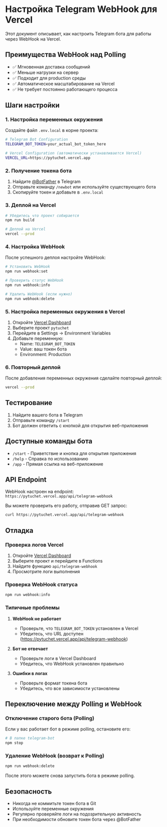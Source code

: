 # Настройка Telegram WebHook для Vercel

Этот документ описывает, как настроить Telegram бота для работы через WebHook на Vercel.

## Преимущества WebHook над Polling

- ✅ Мгновенная доставка сообщений
- ✅ Меньше нагрузки на сервер
- ✅ Подходит для production среды
- ✅ Автоматическое масштабирование на Vercel
- ✅ Не требует постоянно работающего процесса

## Шаги настройки

### 1. Настройка переменных окружения

Создайте файл `.env.local` в корне проекта:

```bash
# Telegram Bot Configuration
TELEGRAM_BOT_TOKEN=your_actual_bot_token_here

# Vercel Configuration (автоматически устанавливается Vercel)
VERCEL_URL=https://pytuchet.vercel.app
```

### 2. Получение токена бота

1. Найдите [@BotFather](https://t.me/botfather) в Telegram
2. Отправьте команду `/newbot` или используйте существующего бота
3. Скопируйте токен и добавьте в `.env.local`

### 3. Деплой на Vercel

```bash
# Убедитесь что проект собирается
npm run build

# Деплой на Vercel
vercel --prod
```

### 4. Настройка WebHook

После успешного деплоя настройте WebHook:

```bash
# Установить WebHook
npm run webhook:set

# Проверить статус WebHook
npm run webhook:info

# Удалить WebHook (если нужно)
npm run webhook:delete
```

### 5. Настройка переменных окружения в Vercel

1. Откройте [Vercel Dashboard](https://vercel.com/dashboard)
2. Выберите проект `pytuchet`
3. Перейдите в Settings → Environment Variables
4. Добавьте переменную:
   - Name: `TELEGRAM_BOT_TOKEN`
   - Value: ваш токен бота
   - Environment: Production

### 6. Повторный деплой

После добавления переменных окружения сделайте повторный деплой:

```bash
vercel --prod
```

## Тестирование

1. Найдите вашего бота в Telegram
2. Отправьте команду `/start`
3. Бот должен ответить с кнопкой для открытия веб-приложения

## Доступные команды бота

- `/start` - Приветствие и кнопка для открытия приложения
- `/help` - Справка по использованию
- `/app` - Прямая ссылка на веб-приложение

## API Endpoint

WebHook настроен на endpoint: `https://pytuchet.vercel.app/api/telegram-webhook`

Вы можете проверить его работу, отправив GET запрос:
```bash
curl https://pytuchet.vercel.app/api/telegram-webhook
```

## Отладка

### Проверка логов Vercel

1. Откройте [Vercel Dashboard](https://vercel.com/dashboard)
2. Выберите проект и перейдите в Functions
3. Найдите функцию `api/telegram-webhook`
4. Просмотрите логи выполнения

### Проверка WebHook статуса

```bash
npm run webhook:info
```

### Типичные проблемы

1. **WebHook не работает**
   - Проверьте, что `TELEGRAM_BOT_TOKEN` установлен в Vercel
   - Убедитесь, что URL доступен (https://pytuchet.vercel.app/api/telegram-webhook)

2. **Бот не отвечает**
   - Проверьте логи в Vercel Dashboard
   - Убедитесь, что WebHook установлен правильно

3. **Ошибки в логах**
   - Проверьте формат токена бота
   - Убедитесь, что все зависимости установлены

## Переключение между Polling и WebHook

### Отключение старого бота (Polling)

Если у вас работает бот в режиме polling, остановите его:

```bash
# В папке telegram-bot
npm stop
```

### Удаление WebHook (возврат к Polling)

```bash
npm run webhook:delete
```

После этого можете снова запустить бота в режиме polling.

## Безопасность

- Никогда не коммитьте токен бота в Git
- Используйте переменные окружения
- Регулярно проверяйте логи на подозрительную активность
- При необходимости обновите токен бота через @BotFather